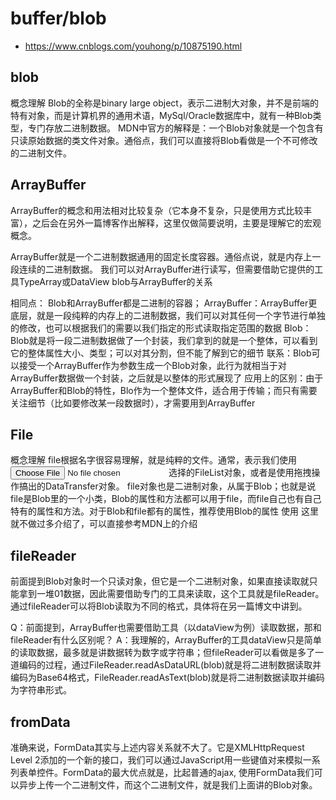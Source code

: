 # buffer/blob
- https://www.cnblogs.com/youhong/p/10875190.html

## blob
概念理解
Blob的全称是binary large object，表示二进制大对象，并不是前端的特有对象，而是计算机界的通用术语，MySql/Oracle数据库中，就有一种Blob类型，专门存放二进制数据。
MDN中官方的解释是：一个Blob对象就是一个包含有只读原始数据的类文件对象。通俗点，我们可以直接将Blob看做是一个不可修改的二进制文件。

## ArrayBuffer
ArrayBuffer的概念和用法相对比较复杂（它本身不复杂，只是使用方式比较丰富），之后会在另外一篇博客作出解释，这里仅做简要说明，主要是理解它的宏观概念。

ArrayBuffer就是一个二进制数据通用的固定长度容器。通俗点说，就是内存上一段连续的二进制数据。
我们可以对ArrayBuffer进行读写，但需要借助它提供的工具TypeArray或DataView
blob与ArrayBuffer的关系

相同点： Blob和ArrayBuffer都是二进制的容器；
ArrayBuffer：ArrayBuffer更底层，就是一段纯粹的内存上的二进制数据，我们可以对其任何一个字节进行单独的修改，也可以根据我们的需要以我们指定的形式读取指定范围的数据
Blob：Blob就是将一段二进制数据做了一个封装，我们拿到的就是一个整体，可以看到它的整体属性大小、类型；可以对其分割，但不能了解到它的细节
联系：Blob可以接受一个ArrayBuffer作为参数生成一个Blob对象，此行为就相当于对ArrayBuffer数据做一个封装，之后就是以整体的形式展现了
应用上的区别：由于ArrayBuffer和Blob的特性，Blo作为一个整体文件，适合用于传输；而只有需要关注细节（比如要修改某一段数据时），才需要用到ArrayBuffer

## File
概念理解
file根据名字很容易理解，就是纯粹的文件。通常，表示我们使用<input type="file">选择的FileList对象，或者是使用拖拽操作搞出的DataTransfer对象。
file对象也是二进制对象，从属于Blob；也就是说file是Blob里的一个小类，Blob的属性和方法都可以用于file，而file自己也有自己特有的属性和方法。对于Blob和file都有的属性，推荐使用Blob的属性
使用
这里就不做过多介绍了，可以直接参考MDN上的介绍

## fileReader
前面提到Blob对象时一个只读对象，但它是一个二进制对象，如果直接读取就只能拿到一堆01数据，因此需要借助专门的工具来读取，这个工具就是fileReader。
通过fileReader可以将Blob读取为不同的格式，具体将在另一篇博文中讲到。

Q：前面提到，ArrayBuffer也需要借助工具（以dataView为例）读取数据，那和fileReader有什么区别呢？
A：我理解的，ArrayBuffer的工具dataView只是简单的读取数据，最多就是讲数据转为数字或字符串；但fileReader可以看做是多了一道编码的过程，通过FileReader.readAsDataURL(blob)就是将二进制数据读取并编码为Base64格式，FileReader.readAsText(blob)就是将二进制数据读取并编码为字符串形式。

## fromData
准确来说，FormData其实与上述内容关系就不大了。它是XMLHttpRequest Level 2添加的一个新的接口，我们可以通过JavaScript用一些键值对来模拟一系列表单控件。FormData的最大优点就是，比起普通的ajax, 使用FormData我们可以异步上传一个二进制文件，而这个二进制文件，就是我们上面讲的Blob对象。